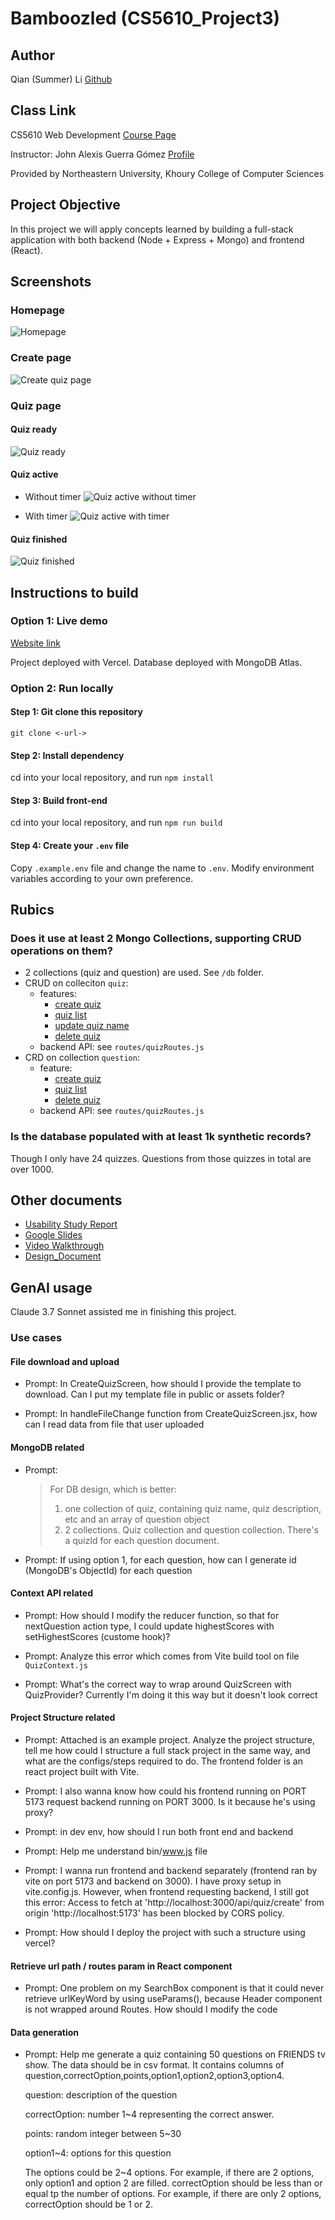 # Bamboozled (CS5610_Project3)

## Author

Qian (Summer) Li
[Github](https://github.com/summereth)

## Class Link

CS5610 Web Development [Course Page](https://johnguerra.co/classes/webDevelopment_spring_2025/)

Instructor: John Alexis Guerra Gómez [Profile](https://johnguerra.co/)

Provided by Northeastern University, Khoury College of Computer Sciences

## Project Objective

In this project we will apply concepts learned by building a full-stack application with both backend (Node + Express + Mongo) and frontend (React).

## Screenshots

### Homepage

![Homepage](./docs/images/ss_homepage.png)

### Create page

![Create quiz page](./docs/images/ss_createpage.png)

### Quiz page

#### Quiz ready

![Quiz ready](./docs/images/ss_startpage.png)

#### Quiz active

- Without timer
  ![Quiz active without timer](./docs/images/ss_quizpage.png)

- With timer
  ![Quiz active with timer](./docs/images/ss_quizpage_timer.png)

#### Quiz finished

![Quiz finished](./docs/images/ss_finishpage.png)

## Instructions to build

### Option 1: Live demo

[Website link](https://bamboozlediterated.vercel.app/)

Project deployed with Vercel. Database deployed with MongoDB Atlas.

### Option 2: Run locally

#### Step 1: Git clone this repository

`git clone <-url->`

#### Step 2: Install dependency

cd into your local repository, and run
`npm install`

#### Step 3: Build front-end

cd into your local repository, and run `npm run build`

#### Step 4: Create your `.env` file

Copy `.example.env` file and change the name to `.env`. Modify environment variables according to your own preference.

## Rubics

### Does it use at least 2 Mongo Collections, supporting CRUD operations on them?

- 2 collections (quiz and question) are used. See `/db` folder.
- CRUD on colleciton `quiz`:
  - features:
    - [create quiz](https://bamboozlediterated.vercel.app/create)
    - [quiz list](https://bamboozlediterated.vercel.app/)
    - [update quiz name](https://bamboozlediterated.vercel.app/)
    - [delete quiz](https://bamboozlediterated.vercel.app/)
  - backend API: see `routes/quizRoutes.js`
- CRD on collection `question`:
  - feature:
    - [create quiz](https://bamboozlediterated.vercel.app/create)
    - [quiz list](https://bamboozlediterated.vercel.app/)
    - [delete quiz](https://bamboozlediterated.vercel.app/)
  - backend API: see `routes/quizRoutes.js`

### Is the database populated with at least 1k synthetic records?

Though I only have 24 quizzes. Questions from those quizzes in total are over 1000.

## Other documents

- [Usability Study Report](./docs/Usability%20Study%20Report.pdf)
- [Google Slides](https://docs.google.com/presentation/d/1SpAAdwCdAoXYDZog9k_A53dew7cwrjwyP1ThpTuGRH4/edit?usp=sharing)
- [Video Walkthrough](https://youtu.be/0fxK6_J6Jjc)
- [Design_Document](./docs/design_doc.md)

## GenAI usage

Claude 3.7 Sonnet assisted me in finishing this project.

### Use cases

#### File download and upload

- Prompt: In CreateQuizScreen, how should I provide the template to download. Can I put my template file in public or assets folder?

- Prompt:
  In handleFileChange function from CreateQuizScreen.jsx, how can I read data from file that user uploaded

#### MongoDB related

- Prompt:

  > For DB design, which is better:
  >
  > 1.  one collection of quiz, containing quiz name, quiz description, etc and an array of question object
  > 2.  2 collections. Quiz collection and question collection. There's a quizId for each question document.

- Prompt:
  If using option 1, for each question, how can I generate id (MongoDB's ObjectId) for each question

#### Context API related

- Prompt: How should I modify the reducer function, so that for nextQuestion action type, I could update highestScores with setHighestScores (custome hook)?

- Prompt: Analyze this error which comes from Vite build tool on file `QuizContext.js`

- Prompt: What's the correct way to wrap around QuizScreen with QuizProvider? Currently I'm doing it this way but it doesn't look correct

#### Project Structure related

- Prompt: Attached is an example project. Analyze the project structure, tell me how could I structure a full stack project in the same way, and what are the configs/steps required to do. The frontend folder is an react project built with Vite.

- Prompt: I also wanna know how could his frontend running on PORT 5173 request backend running on PORT 3000. Is it because he's using proxy?

- Prompt: in dev env, how should I run both front end and backend

- Prompt: Help me understand bin/www.js file

- Prompt: I wanna run frontend and backend separately (frontend ran by vite on port 5173 and backend on 3000). I have proxy setup in vite.config.js. However, when frontend requesting backend, I still got this error: Access to fetch at 'http://localhost:3000/api/quiz/create' from origin 'http://localhost:5173' has been blocked by CORS policy.

- Prompt: How should I deploy the project with such a structure using vercel?

#### Retrieve url path / routes param in React component

- Prompt:
  One problem on my SearchBox component is that it could never retrieve urlKeyWord by using useParams(), because Header component is not wrapped around Routes. How should I modify the code

#### Data generation

- Prompt:
  Help me generate a quiz containing 50 questions on FRIENDS tv show. The data should be in csv format. It contains columns of question,correctOption,points,option1,option2,option3,option4.

  question: description of the question

  correctOption: number 1~4 representing the correct answer.

  points: random integer between 5~30

  option1~4: options for this question

  The options could be 2~4 options. For example, if there are 2 options, only option1 and option 2 are filled. correctOption should be less than or equal tp the number of options. For example, if there are only 2 options, correctOption should be 1 or 2.
